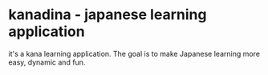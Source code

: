 # kanadina - japanese learning application
it's a kana learning application. The goal is to make Japanese learning more easy, dynamic and fun. 
